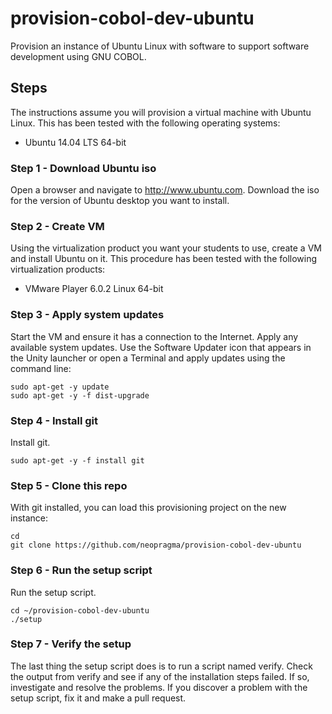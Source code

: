 # provision-cobol-dev-ubuntu

Provision an instance of Ubuntu Linux with software to support software development using GNU COBOL. 

## Steps

The instructions assume you will provision a virtual machine with Ubuntu Linux. This has been tested with the following operating systems:

* Ubuntu 14.04 LTS 64-bit

### Step 1 - Download Ubuntu iso

Open a browser and navigate to http://www.ubuntu.com. Download the iso for the version of Ubuntu desktop you want to install.

### Step 2 - Create VM

Using the virtualization product you want your students to use, create a VM and install Ubuntu on it. This procedure has been tested with the following virtualization products:

* VMware Player 6.0.2 Linux 64-bit

### Step 3 - Apply system updates

Start the VM and ensure it has a connection to the Internet. Apply any available system updates. Use the Software Updater icon that appears in the Unity launcher or open a Terminal and apply updates using the command line:

```shell
sudo apt-get -y update
sudo apt-get -y -f dist-upgrade
```

### Step 4 - Install git

 Install git.

```shell
sudo apt-get -y -f install git
```

### Step 5 - Clone this repo

With git installed, you can load this provisioning project on the new instance:

```shell
cd
git clone https://github.com/neopragma/provision-cobol-dev-ubuntu
```

### Step 6 - Run the setup script

Run the setup script.

```shell
cd ~/provision-cobol-dev-ubuntu
./setup
```

### Step 7 - Verify the setup

The last thing the setup script does is to run a script named verify. Check the output from verify and see if any of the installation steps failed. If so, investigate and resolve the problems. If you discover a problem with the setup script, fix it and make a pull request.








